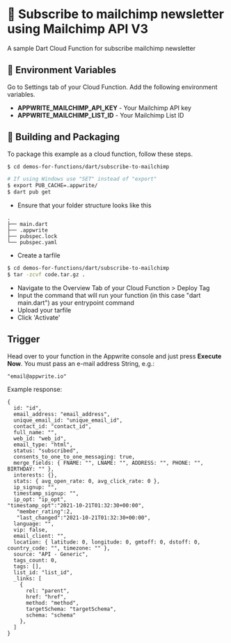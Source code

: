 # 📧 Subscribe to mailchimp newsletter using Mailchimp API V3

A sample Dart Cloud Function for subscribe mailchimp newsletter

## 📝 Environment Variables

Go to Settings tab of your Cloud Function. Add the following environment variables.

- **APPWRITE_MAILCHIMP_API_KEY** - Your Mailchimp API key
- **APPWRITE_MAILCHIMP_LIST_ID** - Your Mailchimp List ID

## 🚀 Building and Packaging

To package this example as a cloud function, follow these steps.

```bash
$ cd demos-for-functions/dart/subscribe-to-mailchimp

# If using Windows use "SET" instead of "export"
$ export PUB_CACHE=.appwrite/
$ dart pub get
```

- Ensure that your folder structure looks like this

```
.
├── main.dart
├── .appwrite
├── pubspec.lock
└── pubspec.yaml
```

- Create a tarfile

```bash
$ cd demos-for-functions/dart/subscribe-to-mailchimp
$ tar -zcvf code.tar.gz .
```

- Navigate to the Overview Tab of your Cloud Function > Deploy Tag
- Input the command that will run your function (in this case "dart main.dart") as your entrypoint command
- Upload your tarfile
- Click 'Activate'

## Trigger

Head over to your function in the Appwrite console and just press **Execute Now**.
You must pass an e-mail address String, e.g.:

```
"email@appwrite.io"
```

Example response:

```
{
  id: "id",
  email_address: "email_address",
  unique_email_id: "unique_email_id",
  contact_id: "contact_id",
  full_name: "",
  web_id: "web_id",
  email_type: "html",
  status: "subscribed",
  consents_to_one_to_one_messaging: true,
  merge_fields: { FNAME: "", LNAME: "", ADDRESS: "", PHONE: "", BIRTHDAY: "" },
  interests: {},
  stats: { avg_open_rate: 0, avg_click_rate: 0 },
  ip_signup: "",
  timestamp_signup: "",
  ip_opt: "ip_opt",
"timestamp_opt":"2021-10-21T01:32:30+00:00",
   "member_rating":2,
   "last_changed":"2021-10-21T01:32:30+00:00",
  language: "",
  vip: false,
  email_client: "",
  location: { latitude: 0, longitude: 0, gmtoff: 0, dstoff: 0, country_code: "", timezone: "" },
  source: "API - Generic",
  tags_count: 0,
  tags: [],
  list_id: "list_id",
  _links: [
    {
      rel: "parent",
      href: "href",
      method: "method",
      targetSchema: "targetSchema",
      schema: "schema"
    },
  ]
}
```
